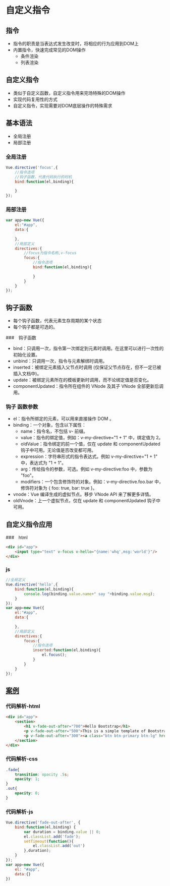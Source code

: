 ﻿#  自定义指令



## 指令
- 指令的职责是当表达式发生改变时，将相应的行为应用到DOM上
- 内置指令，快速完成常见的DOM操作
	- 条件渲染
	- 列表渲染


## 自定义指令
- 类似于自定义函数，自定义指令用来完场特殊的DOM操作
- 实现代码复用性的方式
- 自定义指令，实现需要对DOM底层操作的特殊需求



## 基本语法
- 全局注册
- 局部注册


### 全局注册
```js
Vue.directive('focus',{
	//指令选项
	//钩子函数，代表代码执行的时机
	bind:function(el,binding){
		
	}
});
```


### 局部注册
```js
var app=new Vue({
	el:"#app",
	data:{
		
	},
	//局部定义
	directives:{
		//focus为指令名称,v-focus
		focus:{
			//指令选项
			bind:function(el,binding){
				
			}
		}
	}
});
```



## 钩子函数
- 每个钩子函数，代表元素生存周期的某个状态
- 每个钩子都是可选的。


###　钩子函数
- bind：只调用一次，指令第一次绑定到元素时调用。在这里可以进行一次性的初始化设置。
- unbind：只调用一次，指令与元素解绑时调用。
- inserted：被绑定元素插入父节点时调用 (仅保证父节点存在，但不一定已被插入文档中)。
- update：被绑定元素所在的模板更新时调用，而不论绑定值是否变化。
- componentUpdated：指令所在组件的 VNode 及其子 VNode 全部更新后调用。


### 钩子 函数参数
- el：指令所绑定的元素，可以用来直接操作 DOM 。
- binding：一个对象，包含以下属性：
	- name：指令名，不包括 v- 前缀。
	- value：指令的绑定值，例如：v-my-directive="1 + 1" 中，绑定值为 2。
	- oldValue：指令绑定的前一个值，仅在 update 和 componentUpdated 钩子中可用。无论值是否改变都可用。
	- expression：字符串形式的指令表达式。例如 v-my-directive="1 + 1" 中，表达式为 "1 + 1"。
	- arg：传给指令的参数，可选。例如 v-my-directive:foo 中，参数为 "foo"。
	- modifiers：一个包含修饰符的对象。例如：v-my-directive.foo.bar 中，修饰符对象为 { foo: true, bar: true }。
- vnode：Vue 编译生成的虚拟节点。移步 VNode API 来了解更多详情。
- oldVnode：上一个虚拟节点，仅在 update 和 componentUpdated 钩子中可用。



## 自定义指令应用


###　html
```html
<div id="app">
	<input type="text" v-focus v-hello="{name:'whq',msg:'world'}"/>
</div>
```


### js
```js
//全局定义
Vue.directive('hello',{
	bind:function(el,binding){
		console.log(binding.value.name+" say "+binding.value.msg);
	}
});
var app=new Vue({
	el:"#app",
	data:{
		
	},
	//局部定义
	directives:{
		focus:{
			//指令选项
			inserted:function(el,binding){
				el.focus();
			}
		}
	}
});
```



## [案例](https://bestace.github.io/interaction/demos/06/02fadeout.html)


### 代码解析-html
```html
<div id="app">
	<section>
		<h1 v-fade-out-after="700">Hello Bootstrap</h1>
		<p v-fade-out-after="500">This is a simple template of Bootstrap</p>
		<p v-fade-out-after="300"><a class="btn btn-primary btn-lg" href="https://getbootstrap.com/">Documents</a>
	</section>
</div>
```


### 代码解析-css
```css
.fade{
	transition: opacity .5s;
	opacity: 1;
}
.out{
	opacity: 0;
}
```


### 代码解析-js
```js
Vue.directive('fade-out-after', {
	bind:function(el,binding) {
		var duration = binding.value || 0;
		el.classList.add('fade');
		setTimeout(function(){
			el.classList.add('out')
		},duration);
	}
});
var app=new Vue({
	el: "#app",
	data:{}
})
```

